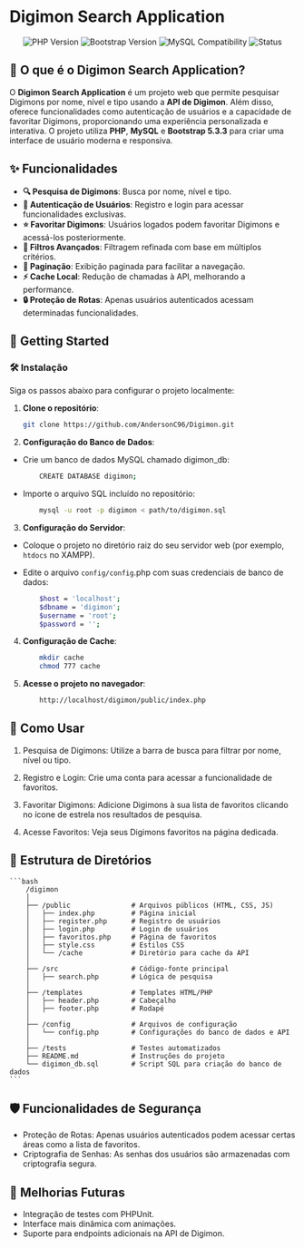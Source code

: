 # Digimon Search Application

<p align="center">
  <img src="https://img.shields.io/badge/PHP-7.4%2B-blue" alt="PHP Version">
  <img src="https://img.shields.io/badge/Bootstrap-5.3.3-blueviolet" alt="Bootstrap Version">
  <img src="https://img.shields.io/badge/MySQL-Compatible-orange" alt="MySQL Compatibility">
  <img src="https://img.shields.io/badge/Status-Desenvolvimento-green" alt="Status">
</p>

## 🌟 O que é o Digimon Search Application?

O **Digimon Search Application** é um projeto web que permite pesquisar Digimons por nome, nível e tipo usando a **API de Digimon**. Além disso, oferece funcionalidades como autenticação de usuários e a capacidade de favoritar Digimons, proporcionando uma experiência personalizada e interativa. O projeto utiliza **PHP**, **MySQL** e **Bootstrap 5.3.3** para criar uma interface de usuário moderna e responsiva.

## ✨ Funcionalidades

- **🔍 Pesquisa de Digimons**: Busca por nome, nível e tipo.
- **🔑 Autenticação de Usuários**: Registro e login para acessar funcionalidades exclusivas.
- **⭐ Favoritar Digimons**: Usuários logados podem favoritar Digimons e acessá-los posteriormente.
- **🎯 Filtros Avançados**: Filtragem refinada com base em múltiplos critérios.
- **📄 Paginação**: Exibição paginada para facilitar a navegação.
- **⚡ Cache Local**: Redução de chamadas à API, melhorando a performance.
- **🔒 Proteção de Rotas**: Apenas usuários autenticados acessam determinadas funcionalidades.

## 🚀 Getting Started

### 🛠️ Instalação

Siga os passos abaixo para configurar o projeto localmente:

1. **Clone o repositório**:
   ```bash
   git clone https://github.com/AndersonC96/Digimon.git
    ```

2. **Configuração do Banco de Dados**:

- Crie um banco de dados MySQL chamado digimon_db:

    ```bash
        CREATE DATABASE digimon;
    ```

- Importe o arquivo SQL incluído no repositório:

    ```bash
        mysql -u root -p digimon < path/to/digimon.sql
    ```

3. **Configuração do Servidor**:

- Coloque o projeto no diretório raiz do seu servidor web (por exemplo, `htdocs` no XAMPP).
- Edite o arquivo `config/config`.php com suas credenciais de banco de dados:

    ```bash
        $host = 'localhost';
        $dbname = 'digimon';
        $username = 'root';
        $password = '';
    ```

4. **Configuração de Cache**:

    ```bash
        mkdir cache
        chmod 777 cache
    ```

5. **Acesse o projeto no navegador**:

    ```bash
        http://localhost/digimon/public/index.php
    ```

## 🤔 Como Usar

1. Pesquisa de Digimons: Utilize a barra de busca para filtrar por nome, nível ou tipo.

2. Registro e Login: Crie uma conta para acessar a funcionalidade de favoritos.

3. Favoritar Digimons: Adicione Digimons à sua lista de favoritos clicando no ícone de estrela nos resultados de pesquisa.

4. Acesse Favoritos: Veja seus Digimons favoritos na página dedicada.

## 📁 Estrutura de Diretórios

    ```bash
        /digimon
        │
        ├── /public               # Arquivos públicos (HTML, CSS, JS)
        │   ├── index.php         # Página inicial
        │   ├── register.php      # Registro de usuários
        │   ├── login.php         # Login de usuários
        │   ├── favoritos.php     # Página de favoritos
        │   ├── style.css         # Estilos CSS
        │   └── /cache            # Diretório para cache da API
        │
        ├── /src                  # Código-fonte principal
        │   ├── search.php        # Lógica de pesquisa
        │
        ├── /templates            # Templates HTML/PHP
        │   ├── header.php        # Cabeçalho
        │   ├── footer.php        # Rodapé
        │
        ├── /config               # Arquivos de configuração
        │   └── config.php        # Configurações do banco de dados e API
        │
        ├── /tests                # Testes automatizados
        ├── README.md             # Instruções do projeto
        └── digimon_db.sql        # Script SQL para criação do banco de dados
    ```

## 🛡️ Funcionalidades de Segurança

- Proteção de Rotas: Apenas usuários autenticados podem acessar certas áreas como a lista de favoritos.
- Criptografia de Senhas: As senhas dos usuários são armazenadas com criptografia segura.

## 📝 Melhorias Futuras

- Integração de testes com PHPUnit.
- Interface mais dinâmica com animações.
- Suporte para endpoints adicionais na API de Digimon.